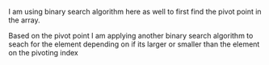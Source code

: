 I am using binary search algorithm here as well to first find the pivot point in the array.

Based on the pivot point I am applying another binary search algorithm to seach for the element depending on if its larger or smaller than the element on the pivoting index